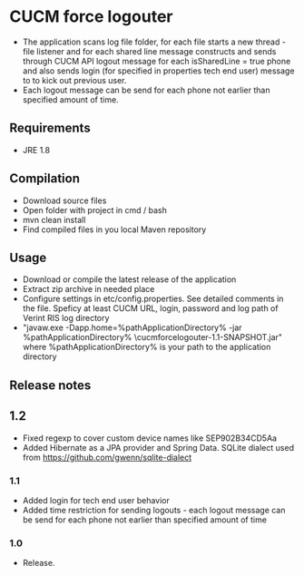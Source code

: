 # CUCM force logouter #
* The application scans log file folder, for each file starts a new thread - file listener and for each shared line message constructs and sends through CUCM API logout message for each isSharedLine = true phone and also sends login (for specified in properties tech end user) message to to kick out previous user.
* Each logout message can be send for each phone not earlier than specified amount of time.

## Requirements ##
* JRE 1.8

## Compilation ##
* Download source files
* Open folder with project in cmd / bash
* mvn clean install
* Find compiled files in you local Maven repository

## Usage ##
* Download or compile the latest release of the application
* Extract zip archive in needed place
* Configure settings in etc/config.properties. See detailed comments in the file. Speficy at least CUCM URL, login, password and log path of Verint RIS log directory
* "javaw.exe -Dapp.home=%pathApplicationDirectory% -jar %pathApplicationDirectory% \cucmforcelogouter-1.1-SNAPSHOT.jar" where %pathApplicationDirectory% is your path to the application directory

## Release notes ##
## 1.2 ##
* Fixed regexp to cover custom device names like SEP902B34CD5Aa
* Added Hibernate as a JPA provider and Spring Data. SQLite dialect used from https://github.com/gwenn/sqlite-dialect
### 1.1 ###
* Added login for tech end user behavior
* Added time restriction for sending logouts - each logout message can be send for each phone not earlier than specified amount of time
### 1.0 ###
* Release.
